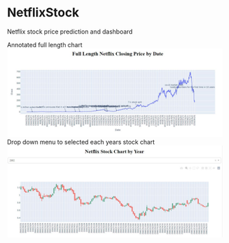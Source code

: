 # NetflixStock
Netflix stock price prediction and dashboard

Annotated full length chart
![](Images/Bash_first_graph.JPG)
Drop down menu to selected each years stock chart
![Drop down menu to selected each years stock chart](Images/bash_second_graph.JPG)
